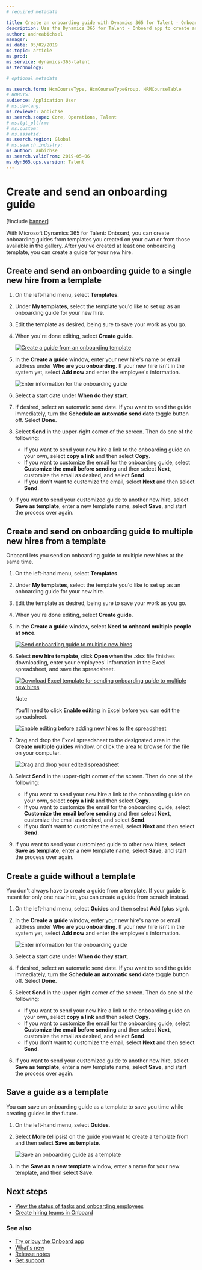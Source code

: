 ```yaml
---
# required metadata

title: Create an onboarding guide with Dynamics 365 for Talent - Onboard
description: Use the Dynamics 365 for Talent - Onboard app to create an onboarding guide for your new hires. This is an essential first step in your human capital management hire-to-retire strategy.
author: andreabichsel
manager:
ms.date: 05/02/2019
ms.topic: article
ms.prod:
ms.service: dynamics-365-talent
ms.technology:

# optional metadata

ms.search.form: HcmCourseType, HcmCourseTypeGroup, HRMCourseTable
# ROBOTS:
audience: Application User
# ms.devlang:
ms.reviewer: anbichse
ms.search.scope: Core, Operations, Talent
# ms.tgt_pltfrm:
# ms.custom:
# ms.assetid:
ms.search.region: Global
# ms.search.industry:
ms.author: anbichse
ms.search.validFrom: 2019-05-06
ms.dyn365.ops.version: Talent
---
```


# Create and send an onboarding guide

[!include [banner](includes/banner.md)]

With Microsoft Dynamics 365 for Talent: Onboard, you can create onboarding guides from templates you created on your own or from those available in the gallery. After you've created at least one onboarding template, you can create a guide for your new hire.

## Create and send an onboarding guide to a single new hire from a template

1. On the left-hand menu, select **Templates**.

2. Under **My templates**, select the template you'd like to set up as an onboarding guide for your new hire.

3. Edit the template as desired, being sure to save your work as you go.

4. When you're done editing, select **Create guide**.

   [![Create a guide from an onboarding template](./media/onboard-create-guide.png)](./media/onboard-create-guide.png)

5. In the **Create a guide** window, enter your new hire's name or email address under **Who are you onboarding**. If your new hire isn't in the system yet, select **Add now** and enter the employee's information.

   ![[Enter information for the onboarding guide](./media/onboard-create-a-guide-window.png)](./media/onboard-create-a-guide-window.png)

6. Select a start date under **When do they start**. 

7. If desired, select an automatic send date. If you want to send the guide immediately, turn the **Schedule an automatic send date** toggle button off. Select **Done**.

8. Select **Send** in the upper-right corner of the screen. Then do one of the following:
    - If you want to send your new hire a link to the onboarding guide on your own, select **copy a link** and then select **Copy**.
    - If you want to customize the email for the onboarding guide, select **Customize the email before sending** and then select **Next**, customize the email as desired, and select **Send**.
    - If you don't want to customize the email, select **Next** and then select **Send**.

9. If you want to send your customized guide to another new hire, select **Save as template**, enter a new template name, select **Save**, and start the process over again.

## Create and send on onboarding guide to multiple new hires from a template

Onboard lets you send an onboarding guide to multiple new hires at the same time.

1. On the left-hand menu, select **Templates**.

2. Under **My templates**, select the template you'd like to set up as an onboarding guide for your new hire.

3. Edit the template as desired, being sure to save your work as you go.

4. When you're done editing, select **Create guide**.

5. In the **Create a guide** window, select **Need to onboard multiple people at once**. 

   [![Send onboarding guide to multiple new hires](./media/onboard-send-guide-multiple-people.png)](./media/onboard-send-guide-multiple-people.png)

6. Select **new hire template**, click **Open** when the .xlsx file finishes downloading, enter your employees' information in the Excel spreadsheet, and save the spreadsheet.

   [![Download Excel template for sending onboarding guide to multiple new hires](./media/onboard-send-guide-download-spreadsheet.png)](./media/onboard-send-guide-download-spreadsheet.png)

    > [!NOTE]
    > You'll need to click **Enable editing** in Excel before you can edit the spreadsheet.

   [![Enable editing before adding new hires to the spreadsheet](./media/onboard-send-guide-enable-editing.png)](./media/onboard-send-guide-enable-editing.png)

7. Drag and drop the Excel spreadsheet to the designated area in the **Create multiple guides** window, or click the area to browse for the file on your computer.

   [![Drag and drop your edited spreadsheet](./media/onboard-send-guide-drag-spreadsheet.png)](./media/onboard-send-guide-drag-spreadsheet.png)

8. Select **Send** in the upper-right corner of the screen. Then do one of the following:
    - If you want to send your new hire a link to the onboarding guide on your own, select **copy a link** and then select **Copy**.
    - If you want to customize the email for the onboarding guide, select **Customize the email before sending** and then select **Next**, customize the email as desired, and select **Send**.
    - If you don't want to customize the email, select **Next** and then select **Send**.

9. If you want to send your customized guide to other new hires, select **Save as template**, enter a new template name, select **Save**, and start the process over again.

## Create a guide without a template

You don't always have to create a guide from a template. If your guide is meant for only one new hire, you can create a guide from scratch instead.

1. On the left-hand menu, select **Guides** and then select **Add** (plus sign).

2. In the **Create a guide** window, enter your new hire's name or email address under **Who are you onboarding**. If your new hire isn't in the system yet, select **Add now** and enter the employee's information.

   ![[Enter information for the onboarding guide](./media/onboard-create-a-guide-window.png)](./media/onboard-create-a-guide-window.png)

3. Select a start date under **When do they start**. 

4. If desired, select an automatic send date. If you want to send the guide immediately, turn the **Schedule an automatic send date** toggle button off. Select **Done**.

5. Select **Send** in the upper-right corner of the screen. Then do one of the following:
    - If you want to send your new hire a link to the onboarding guide on your own, select **copy a link** and then select **Copy**.
    - If you want to customize the email for the onboarding guide, select **Customize the email before sending** and then select **Next**, customize the email as desired, and select **Send**.
    - If you don't want to customize the email, select **Next** and then select **Send**.

6. If you want to send your customized guide to another new hire, select **Save as template**, enter a new template name, select **Save**, and start the process over again. 

## Save a guide as a template

You can save an onboarding guide as a template to save you time while creating guides in the future.

1. On the left-hand menu, select **Guides**.

2. Select **More** (ellipsis) on the guide you want to create a template from and then select **Save as template**.

   ![[Save an onboarding guide as a template](./media/onboard-save-guide-as-template.png)](./media/onboard-save-guide-as-template.png)

3. In the **Save as a new template** window, enter a name for your new template, and then select **Save**. 

## Next steps

- [View the status of tasks and onboarding employees](./onboard-view-status.md)
- [Create hiring teams in Onboard](./onboard-create-team.md)

### See also

- [Try or buy the Onboard app](https://dynamics.microsoft.com/en-us/talent/onboard/)
- [What's new](./whats-new.md)
- [Release notes](https://docs.microsoft.com/en-us/business-applications-release-notes/index)
- [Get support](./talent-support.md)
